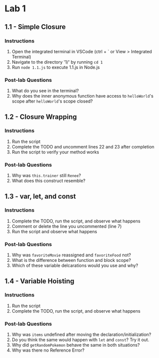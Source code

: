 # Lab 1

## 1.1 - Simple Closure

### Instructions

1. Open the integrated terminal in VSCode (ctrl + ` or View > Integrated Terminal)
2. Navigate to the directory '1/' by running `cd 1`
3. Run `node 1.1.js` to execute 1.1.js in Node.js

### Post-lab Questions

1. What do you see in the terminal?
2. Why does the inner anonymous function have access to `helloWorld`'s scope after `helloWorld`'s scope closed?

## 1.2 - Closure Wrapping

### Instructions

1. Run the script
2. Complete the TODO and uncomment lines 22 and 23 after completion
3. Run the script to verify your method works

### Post-lab Questions

1. Why was `this.trainer` still `Renee`?
2. What does this construct resemble?

## 1.3 - var, let, and const

### Instructions

1. Complete the TODO, run the script, and observe what happens
2. Comment or delete the line you uncommented (line 7)
3. Run the script and observe what happens

### Post-lab Questions

1. Why was `favoriteMovie` reassigned and `favoriteFood` not?
2. What is the difference between function and block scope?
3. Which of these variable delcarations would you use and why?

## 1.4 - Variable Hoisting

### Instructions

1. Run the script
2. Complete the TODO, run the script, and observe what happens

### Post-lab Questions

1. Why was `items` undefined after moving the declaration/initialization?
2. Do you think the same would happen with `let` and `const`? Try it out.
3. Why did `getRandomPokemon` behave the same in both situations?
4. Why was there no Reference Error?
